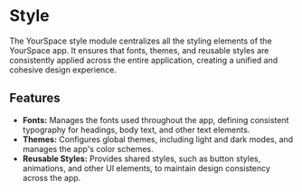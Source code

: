 # Style

The YourSpace style module centralizes all the styling elements of the YourSpace app. It ensures
that fonts, themes, and reusable styles are consistently applied across the entire application,
creating a unified and cohesive design experience.

## Features

- **Fonts:** Manages the fonts used throughout the app, defining consistent typography for headings, body text, and other text elements.
- **Themes:**  Configures global themes, including light and dark modes, and manages the app's color schemes.
- **Reusable Styles:** Provides shared styles, such as button styles, animations, and other UI elements, to maintain design consistency across the app.
